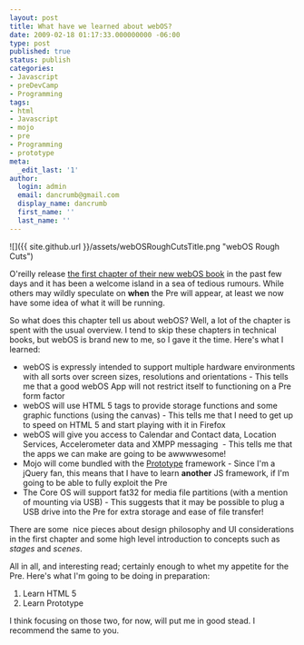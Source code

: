 ```yaml
---
layout: post
title: What have we learned about webOS?
date: 2009-02-18 01:17:33.000000000 -06:00
type: post
published: true
status: publish
categories:
- Javascript
- preDevCamp
- Programming
tags:
- html
- Javascript
- mojo
- pre
- Programming
- prototype
meta:
  _edit_last: '1'
author:
  login: admin
  email: dancrumb@gmail.com
  display_name: dancrumb
  first_name: ''
  last_name: ''
---
```

![]({{ site.github.url }}/assets/webOSRoughCutsTitle.png "webOS Rough Cuts")

O'reilly release [the first chapter of their new webOS book](http://oreilly.com/catalog/9780596801816/) in the past few days and it has been a welcome island in a sea of tedious rumours. While others may wildly speculate on **when** the Pre will appear, at least we now have some idea of what it will be running.  

So what does this chapter tell us about webOS? Well, a lot of the chapter is spent with the usual overview. I tend to skip these chapters in technical books, but webOS is brand new to me, so I gave it the time. Here's what I learned:

*   webOS is expressly intended to support multiple hardware environments with all sorts over screen sizes, resolutions and orientations - This tells me that a good webOS App will not restrict itself to functioning on a Pre form factor
*   webOS will use HTML 5 tags to provide storage functions and some graphic functions (using the canvas) - This tells me that I need to get up to speed on HTML 5 and start playing with it in Firefox
*   webOS will give you access to Calendar and Contact data, Location Services, Accelerometer data and XMPP messaging  - This tells me that the apps we can make are going to be awwwwesome!
*   Mojo will come bundled with the [Prototype](http://www.prototypejs.org/) framework - Since I'm a jQuery fan, this means that I have to learn **another** JS framework, if I'm going to be able to fully exploit the Pre
*   The Core OS will support fat32 for media file partitions (with a mention of mounting via USB) - This suggests that it may be possible to plug a USB drive into the Pre for extra storage and ease of file transfer!

There are some  nice pieces about design philosophy and UI considerations in the first chapter and some high level introduction to concepts such as _stages_ and _scenes_.

All in all, and interesting read; certainly enough to whet my appetite for the Pre. Here's what I'm going to be doing in preparation:

1.  Learn HTML 5
2.  Learn Prototype

I think focusing on those two, for now, will put me in good stead. I recommend the same to you.
